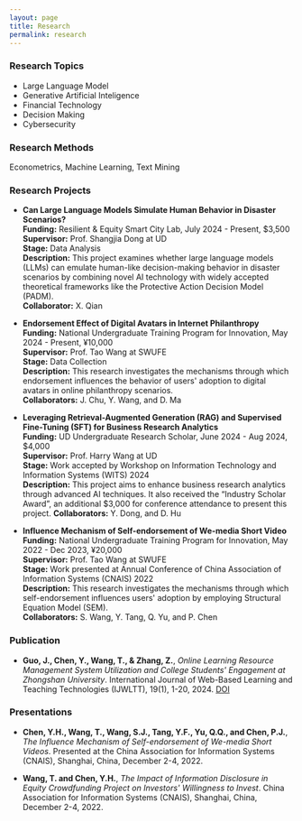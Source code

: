 ```yaml
---
layout: page
title: Research
permalink: research
---
```

### Research Topics
- Large Language Model
- Generative Artificial Inteligence
- Financial Technology
- Decision Making
- Cybersecurity

### Research Methods

Econometrics, Machine Learning, Text Mining

### Research Projects

- **Can Large Language Models Simulate Human Behavior in Disaster Scenarios?**  
  **Funding:** Resilient & Equity Smart City Lab, July 2024 - Present, $3,500<br>
  **Supervisor:** Prof. Shangjia Dong at UD  
  **Stage:** Data Analysis  
  **Description:** This project examines whether large language models (LLMs) can emulate human-like decision-making behavior in disaster scenarios by combining novel AI technology with widely accepted theoretical frameworks like the Protective Action Decision Model (PADM).  
  **Collaborator:** X. Qian

- **Endorsement Effect of Digital Avatars in Internet Philanthropy**  
  **Funding:** National Undergraduate Training Program for Innovation, May 2024 - Present, ¥10,000  
  **Supervisor:** Prof. Tao Wang at SWUFE  
  **Stage:** Data Collection  
  **Description:** This research investigates the mechanisms through which endorsement influences the behavior of users' adoption to digital avatars in online philanthropy scenarios.  
  **Collaborators:** J. Chu, Y. Wang, and D. Ma

- **Leveraging Retrieval-Augmented Generation (RAG) and Supervised Fine-Tuning (SFT) for Business Research Analytics**  
  **Funding:** UD Undergraduate Research Scholar, June 2024 - Aug 2024, $4,000  
  **Supervisor:** Prof. Harry Wang at UD  
  **Stage:** Work accepted by Workshop on Information Technology and Information Systems (WITS) 2024<br>
  **Description:** This project aims to enhance business research analytics through advanced AI techniques. It also received the “Industry Scholar Award”, an additional $3,000 for conference attendance to present this project.
  **Collaborators:** Y. Dong, and D. Hu
  
- **Influence Mechanism of Self-endorsement of We-media Short Video**  
  **Funding:** National Undergraduate Training Program for Innovation, May 2022 - Dec 2023, ¥20,000  
  **Supervisor:** Prof. Tao Wang at SWUFE  
  **Stage:** Work presented at Annual Conference of China Association of Information Systems (CNAIS) 2022 <br>
  **Description:** This research investigates the mechanisms through which self-endorsement influences users' adoption by employing Structural Equation Model (SEM).  
  **Collaborators:** S. Wang, Y. Tang, Q. Yu, and P. Chen  


### Publication

- **Guo, J., Chen, Y., Wang, T., & Zhang, Z.**, *Online Learning Resource Management System Utilization and College Students' Engagement at Zhongshan University*. International Journal of Web-Based Learning and Teaching Technologies (IJWLTT), 19(1), 1-20, 2024. [DOI](http://doi.org/10.4018/IJWLTT.349236)


### Presentations

- **Chen, Y.H., Wang, T., Wang, S.J., Tang, Y.F., Yu, Q.Q., and Chen, P.J.**, *The Influence Mechanism of Self-endorsement of We-media Short Videos*. Presented at the China Association for Information Systems (CNAIS), Shanghai, China, December 2-4, 2022.

- **Wang, T. and Chen, Y.H.**, *The Impact of Information Disclosure in Equity Crowdfunding Project on Investors' Willingness to Invest*. China Association for Information Systems (CNAIS), Shanghai, China, December 2-4, 2022.



